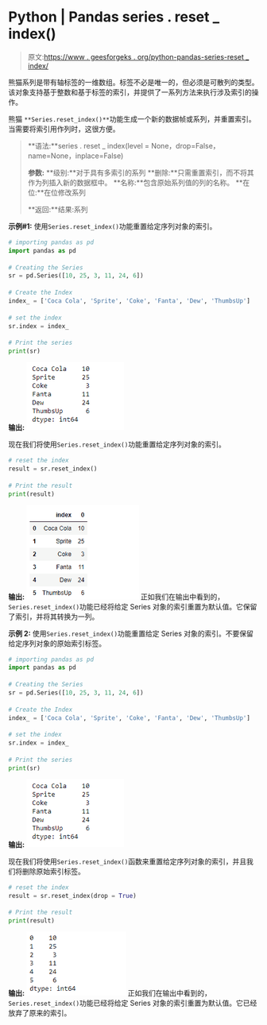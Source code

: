 # Python | Pandas series . reset _ index()

> 原文:[https://www . geesforgeks . org/python-pandas-series-reset _ index/](https://www.geeksforgeeks.org/python-pandas-series-reset_index/)

熊猫系列是带有轴标签的一维数组。标签不必是唯一的，但必须是可散列的类型。该对象支持基于整数和基于标签的索引，并提供了一系列方法来执行涉及索引的操作。

熊猫 `**Series.reset_index()**`功能生成一个新的数据帧或系列，并重置索引。当需要将索引用作列时，这很方便。

> **语法:**series . reset _ index(level = None，drop=False，name=None，inplace=False)
> 
> **参数:**
> **级别:**对于具有多索引的系列
> **删除:**只需重置索引，而不将其作为列插入新的数据框中。
> **名称:**包含原始系列值的列的名称。
> **在位:**在位修改系列
> 
> **返回:**结果:系列

**示例#1:** 使用`Series.reset_index()`功能重置给定序列对象的索引。

```py
# importing pandas as pd
import pandas as pd

# Creating the Series
sr = pd.Series([10, 25, 3, 11, 24, 6])

# Create the Index
index_ = ['Coca Cola', 'Sprite', 'Coke', 'Fanta', 'Dew', 'ThumbsUp']

# set the index
sr.index = index_

# Print the series
print(sr)
```

**输出:**
![](img/dab04769c1239f7411b50876f1fa5e58.png)

现在我们将使用`Series.reset_index()`功能重置给定序列对象的索引。

```py
# reset the index
result = sr.reset_index()

# Print the result
print(result)
```

**输出:**
![](img/b960ab503817270ad8d631eb03d2b810.png)
正如我们在输出中看到的，`Series.reset_index()`功能已经将给定 Series 对象的索引重置为默认值。它保留了索引，并将其转换为一列。

**示例 2:** 使用`Series.reset_index()`功能重置给定 Series 对象的索引。不要保留给定序列对象的原始索引标签。

```py
# importing pandas as pd
import pandas as pd

# Creating the Series
sr = pd.Series([10, 25, 3, 11, 24, 6])

# Create the Index
index_ = ['Coca Cola', 'Sprite', 'Coke', 'Fanta', 'Dew', 'ThumbsUp']

# set the index
sr.index = index_

# Print the series
print(sr)
```

**输出:**
![](img/dab04769c1239f7411b50876f1fa5e58.png)

现在我们将使用`Series.reset_index()`函数来重置给定序列对象的索引，并且我们将删除原始索引标签。

```py
# reset the index
result = sr.reset_index(drop = True)

# Print the result
print(result)
```

**输出:**
![](img/b9cfd9adccd9780f211629f4cacdf1ed.png)
正如我们在输出中看到的，`Series.reset_index()`功能已经将给定 Series 对象的索引重置为默认值。它已经放弃了原来的索引。
